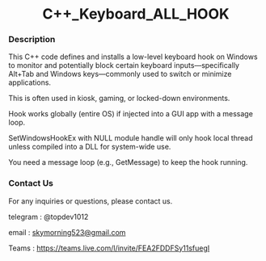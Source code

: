 <div align="center">
   <h1>C++_Keyboard_ALL_HOOK</h1>
</div>


### **Description**


This C++ code defines and installs a low-level keyboard hook on Windows to monitor and potentially block certain keyboard inputs—specifically Alt+Tab and Windows keys—commonly used to switch or minimize applications. 

This is often used in kiosk, gaming, or locked-down environments.

Hook works globally (entire OS) if injected into a GUI app with a message loop.

SetWindowsHookEx with NULL module handle will only hook local thread unless compiled into a DLL for system-wide use.

You need a message loop (e.g., GetMessage) to keep the hook running.



### **Contact Us**

For any inquiries or questions, please contact us.

telegram : @topdev1012

email :  skymorning523@gmail.com

Teams :  https://teams.live.com/l/invite/FEA2FDDFSy11sfuegI